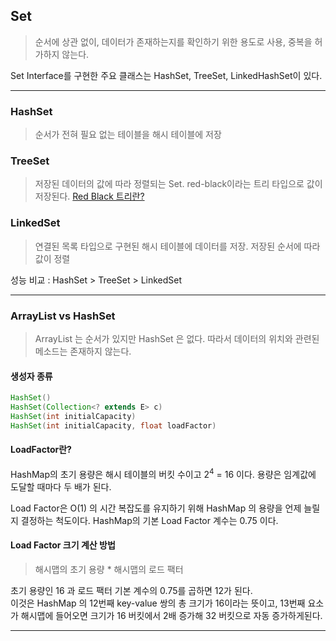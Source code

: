 ## Set

> 순서에 상관 없이, 데이터가 존재하는지를 확인하기 위한 용도로 사용, 중복을 허가하지 않는다.

Set Interface를 구현한 주요 클래스는 HashSet, TreeSet, LinkedHashSet이 있다.

---

### HashSet
> 순서가 전혀 필요 없는 테이블을 해시 테이블에 저장

### TreeSet
> 저장된 데이터의 값에 따라 정렬되는 Set. red-black이라는 트리 타입으로 값이 저장된다.
> [Red Black 트리란?](https://github.com/dailyzett/TIL/blob/main/JavaBasic/ReadBlackTree.md)

### LinkedSet
> 연결된 목록 타입으로 구현된 해시 테이블에 데이터를 저장. 저장된 순서에 따라 값이 정렬

성능 비교 : HashSet > TreeSet > LinkedSet


---

### ArrayList vs HashSet

> ArrayList 는 순서가 있지만 HashSet 은 없다. 따라서 데이터의 위치와 관련된 메소드는 존재하지 않는다.


#### 생성자 종류

```java
HashSet()
HashSet(Collection<? extends E> c)
HashSet(int initialCapacity)
HashSet(int initialCapacity, float loadFactor)
```

#### LoadFactor란?

HashMap의 초기 용량은 해시 테이블의 버킷 수이고 2<sup>4</sup> = 16 이다.
용량은 임계값에 도달할 때마다 두 배가 된다.

Load Factor은 O(1) 의 시간 복잡도를 유지하기 위해 HashMap 의 용량을 언제 늘릴지 결정하는 척도이다.
HashMap의 기본 Load Factor 계수는 0.75 이다.

#### Load Factor 크기 계산 방법

> 해시맵의 초기 용량 * 해시맵의 로드 팩터

초기 용량인 16 과 로드 팩터 기본 계수의 0.75를 곱하면 12가 된다.<br>
이것은 HashMap 의 12번째 key-value 쌍의 총 크기가 16이라는 뜻이고, 13번째 요소가 해시맵에 들어오면 크기가 16 버킷에서 2배 증가해 32 버킷으로 자동 증가하게된다.

---







